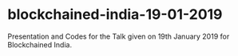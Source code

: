 # blockchained-india-19-01-2019
Presentation and Codes for the Talk given on 19th January 2019 for Blockchained India.
